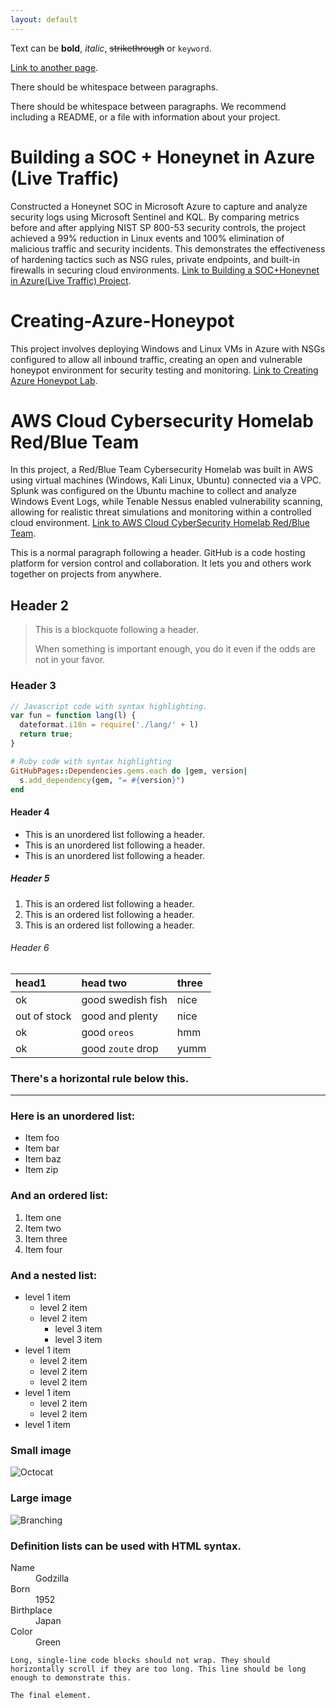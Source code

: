 ```yaml
---
layout: default
---
```


Text can be **bold**, _italic_, ~~strikethrough~~ or `keyword`.

[Link to another page](./another-page.html).

There should be whitespace between paragraphs.

There should be whitespace between paragraphs. We recommend including a README, or a file with information about your project.

# Building a SOC + Honeynet in Azure (Live Traffic)
Constructed a Honeynet SOC in Microsoft Azure to capture and analyze security logs using Microsoft Sentinel and KQL. By comparing metrics before and after applying NIST SP 800-53 security controls, the project achieved a 99% reduction in Linux events and 100% elimination of malicious traffic and security incidents. This demonstrates the effectiveness of hardening tactics such as NSG rules, private endpoints, and built-in firewalls in securing cloud environments.
[Link to Building a SOC+Honeynet in Azure(Live Traffic) Project](https://github.com/MalikCyberDaily/Azure-Honeynet-SOC).


# Creating-Azure-Honeypot
This project involves deploying Windows and Linux VMs in Azure with NSGs configured to allow all inbound traffic, creating an open and vulnerable honeypot environment for security testing and monitoring.
[Link to Creating Azure Honeypot Lab](https://github.com/MalikCyberDaily/Creating-Azure-Honeypot/tree/main).


# AWS Cloud Cybersecurity Homelab Red/Blue Team
In this project, a Red/Blue Team Cybersecurity Homelab was built in AWS using virtual machines (Windows, Kali Linux, Ubuntu) connected via a VPC. Splunk was configured on the Ubuntu machine to collect and analyze Windows Event Logs, while Tenable Nessus enabled vulnerability scanning, allowing for realistic threat simulations and monitoring within a controlled cloud environment.
[Link to AWS Cloud CyberSecurity Homelab Red/Blue Team](https://github.com/MalikCyberDaily/CyberHomeLab/tree/main).

This is a normal paragraph following a header. GitHub is a code hosting platform for version control and collaboration. It lets you and others work together on projects from anywhere.

## Header 2

> This is a blockquote following a header.
>
> When something is important enough, you do it even if the odds are not in your favor.

### Header 3

```js
// Javascript code with syntax highlighting.
var fun = function lang(l) {
  dateformat.i18n = require('./lang/' + l)
  return true;
}
```

```ruby
# Ruby code with syntax highlighting
GitHubPages::Dependencies.gems.each do |gem, version|
  s.add_dependency(gem, "= #{version}")
end
```

#### Header 4

*   This is an unordered list following a header.
*   This is an unordered list following a header.
*   This is an unordered list following a header.

##### Header 5

1.  This is an ordered list following a header.
2.  This is an ordered list following a header.
3.  This is an ordered list following a header.

###### Header 6

| head1        | head two          | three |
|:-------------|:------------------|:------|
| ok           | good swedish fish | nice  |
| out of stock | good and plenty   | nice  |
| ok           | good `oreos`      | hmm   |
| ok           | good `zoute` drop | yumm  |

### There's a horizontal rule below this.

* * *

### Here is an unordered list:

*   Item foo
*   Item bar
*   Item baz
*   Item zip

### And an ordered list:

1.  Item one
1.  Item two
1.  Item three
1.  Item four

### And a nested list:

- level 1 item
  - level 2 item
  - level 2 item
    - level 3 item
    - level 3 item
- level 1 item
  - level 2 item
  - level 2 item
  - level 2 item
- level 1 item
  - level 2 item
  - level 2 item
- level 1 item

### Small image

![Octocat](https://github.githubassets.com/images/icons/emoji/octocat.png)

### Large image

![Branching](https://guides.github.com/activities/hello-world/branching.png)


### Definition lists can be used with HTML syntax.

<dl>
<dt>Name</dt>
<dd>Godzilla</dd>
<dt>Born</dt>
<dd>1952</dd>
<dt>Birthplace</dt>
<dd>Japan</dd>
<dt>Color</dt>
<dd>Green</dd>
</dl>

```
Long, single-line code blocks should not wrap. They should horizontally scroll if they are too long. This line should be long enough to demonstrate this.
```

```
The final element.
```

